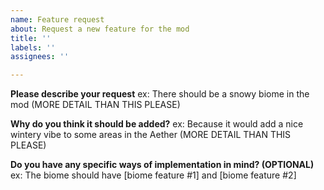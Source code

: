 ```yaml
---
name: Feature request
about: Request a new feature for the mod
title: ''
labels: ''
assignees: ''

---
```


**Please describe your request**
ex: There should be a snowy biome in the mod (MORE DETAIL THAN THIS PLEASE)

**Why do you think it should be added?**
ex: Because it would add a nice wintery vibe to some areas in the Aether (MORE DETAIL THAN THIS PLEASE)

**Do you have any specific ways of implementation in mind? (OPTIONAL)**
ex: The biome should have [biome feature #1] and [biome feature #2]
